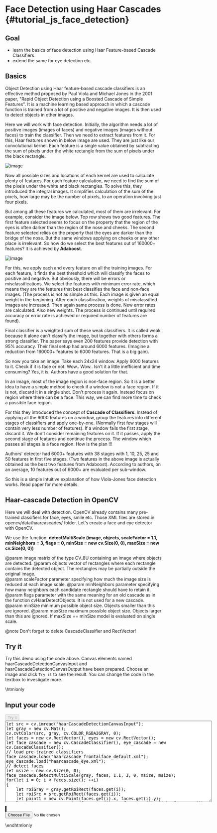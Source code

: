 Face Detection using Haar Cascades {#tutorial_js_face_detection}
==================================

Goal
----

-   learn the basics of face detection using Haar Feature-based Cascade Classifiers
-   extend the same for eye detection etc.

Basics
------

Object Detection using Haar feature-based cascade classifiers is an effective method proposed by Paul Viola and Michael Jones in the 2001 paper, "Rapid Object Detection using a
Boosted Cascade of Simple Features". It is a machine learning based approach in which a cascade
function is trained from a lot of positive and negative images. It is then used to detect objects in
other images.

Here we will work with face detection. Initially, the algorithm needs a lot of positive images
(images of faces) and negative images (images without faces) to train the classifier. Then we need
to extract features from it. For this, Haar features shown in below image are used. They are just
like our convolutional kernel. Each feature is a single value obtained by subtracting the sum of pixels
under the white rectangle from the sum of pixels under the black rectangle.

![image](images/haar_features.jpg)

Now all possible sizes and locations of each kernel are used to calculate plenty of features. For each
feature calculation, we need to find the sum of the pixels under the white and black rectangles. To solve this,
they introduced the integral images. It simplifies calculation of the sum of the pixels, how large may be
the number of pixels, to an operation involving just four pixels.

But among all these features we calculated, most of them are irrelevant. For example, consider the
image below. Top row shows two good features. The first feature selected seems to focus on the
property that the region of the eyes is often darker than the region of the nose and cheeks. The
second feature selected relies on the property that the eyes are darker than the bridge of the nose.
But the same windows applying on cheeks or any other place is irrelevant. So how do we select the
best features out of 160000+ features? It is achieved by **Adaboost**.

![image](images/haar.png)

For this, we apply each and every feature on all the training images. For each feature, it finds the
best threshold which will classify the faces to positive and negative. But obviously, there will be
errors or misclassifications. We select the features with minimum error rate, which means they are
the features that best classifies the face and non-face images. (The process is not as simple as
this. Each image is given an equal weight in the beginning. After each classification, weights of
misclassified images are increased. Then again same process is done. New error rates are calculated.
Also new weights. The process is continued until required accuracy or error rate is achieved or
required number of features are found).

Final classifier is a weighted sum of these weak classifiers. It is called weak because it alone
can't classify the image, but together with others forms a strong classifier. The paper says even
200 features provide detection with 95% accuracy. Their final setup had around 6000 features.
(Imagine a reduction from 160000+ features to 6000 features. That is a big gain).

So now you take an image. Take each 24x24 window. Apply 6000 features to it. Check if it is face or
not. Wow.. Wow.. Isn't it a little inefficient and time consuming? Yes, it is. Authors have a good
solution for that.

In an image, most of the image region is non-face region. So it is a better idea to have a simple
method to check if a window is not a face region. If it is not, discard it in a single shot. Don't
process it again. Instead focus on region where there can be a face. This way, we can find more time
to check a possible face region.

For this they introduced the concept of **Cascade of Classifiers**. Instead of applying all the 6000
features on a window, group the features into different stages of classifiers and apply one-by-one.
(Normally first few stages will contain very less number of features). If a window fails the first
stage, discard it. We don't consider remaining features on it. If it passes, apply the second stage
of features and continue the process. The window which passes all stages is a face region. How is
the plan !!!

Authors' detector had 6000+ features with 38 stages with 1, 10, 25, 25 and 50 features in first five
stages. (Two features in the above image is actually obtained as the best two features from
Adaboost). According to authors, on an average, 10 features out of 6000+ are evaluated per
sub-window.

So this is a simple intuitive explanation of how Viola-Jones face detection works. Read paper for
more details.

Haar-cascade Detection in OpenCV
--------------------------------

Here we will deal with detection. OpenCV already contains many pre-trained classifiers for face,
eyes, smile etc. Those XML files are stored in opencv/data/haarcascades/ folder. Let's create a face
and eye detector with OpenCV.

We use the function: **detectMultiScale (image, objects, scaleFactor = 1.1, minNeighbors = 3, flags = 0, minSize = new cv.Size(0, 0), maxSize = new cv.Size(0, 0))** 

@param image               matrix of the type CV_8U containing an image where objects are detected. 
@param objects             vector of rectangles where each rectangle contains the detected object. The rectangles may be partially outside the original image.    
@param scaleFactor         parameter specifying how much the image size is reduced at each image scale.
@param minNeighbors        parameter specifying how many neighbors each candidate rectangle should have to retain it.
@param flags               parameter with the same meaning for an old cascade as in the function cvHaarDetectObjects. It is not used for a new cascade.
@param minSize             minimum possible object size. Objects smaller than this are ignored.
@param maxSize             maximum possible object size. Objects larger than this are ignored. If maxSize == minSize model is evaluated on single scale.

@note Don't forget to delete CascadeClassifier and RectVector!

Try it
------

Try this demo using the code above. Canvas elements named haarCascadeDetectionCanvasInput and haarCascadeDetectionCanvasOutput have been prepared. Choose an image and
click `Try it` to see the result. You can change the code in the textbox to investigate more.

\htmlonly
<!DOCTYPE html>
<head>
<style>
canvas {
    border: 1px solid black;
}
.err {
    color: red;
}
</style>
</head>
<body>
<div id="haarCascadeDetectionCodeArea">
<h2>Input your code</h2>
<button id="haarCascadeDetectionTryIt" disabled="true" onclick="haarCascadeDetectionExecuteCode()">Try it</button><br>
<textarea rows="17" cols="80" id="haarCascadeDetectionTestCode" spellcheck="false">
let src = cv.imread("haarCascadeDetectionCanvasInput");
let gray = new cv.Mat();
cv.cvtColor(src, gray, cv.COLOR_RGBA2GRAY, 0);
let faces = new cv.RectVector(), eyes = new cv.RectVector();
let face_cascade = new cv.CascadeClassifier(), eye_cascade = new cv.CascadeClassifier();
// load pre-trained classifiers
face_cascade.load("haarcascade_frontalface_default.xml");
eye_cascade.load("haarcascade_eye.xml");
// detect faces 
let msize = new cv.Size(0, 0);
face_cascade.detectMultiScale(gray, faces, 1.1, 3, 0, msize, msize);
for(let i = 0; i < faces.size(); ++i)
{
    let roiGray = gray.getRoiRect(faces.get(i));
    let roiSrc = src.getRoiRect(faces.get(i));
    let point1 = new cv.Point(faces.get(i).x, faces.get(i).y);
    let point2 = new cv.Point(faces.get(i).x + faces.get(i).width, faces.get(i).y + faces.get(i).height);
    cv.rectangle(src, point1, point2, [255, 0, 0, 255]);
    // detect eyes in face ROI
    eye_cascade.detectMultiScale(roiGray, eyes);
    for (let j = 0; j < eyes.size(); ++j)
    {
        let point1 = new cv.Point(eyes.get(j).x, eyes.get(j).y);
        let point2 = new cv.Point(eyes.get(j).x + eyes.get(j).width, eyes.get(j).y + eyes.get(i).height);
        cv.rectangle(roiSrc, point1, point2, [0, 0, 255, 255]);
    }
    roiGray.delete(); roiSrc.delete();
}
cv.imshow("haarCascadeDetectionCanvasOutput", src);
src.delete(); gray.delete(); face_cascade.delete(); eye_cascade.delete(); faces.delete(); eyes.delete();
</textarea>
<p class="err" id="haarCascadeDetectionErr"></p>
</div>
<div id="haarCascadeDetectionShowcase">
    <div>
        <canvas id="haarCascadeDetectionCanvasInput"></canvas>
        <canvas id="haarCascadeDetectionCanvasOutput"></canvas>
    </div>
    <input type="file" id="haarCascadeDetectionInput" name="file" />
</div>
<script src="utils.js"></script>
<script async src="opencv.js" id="opencvjs"></script>
<script>
function haarCascadeDetectionExecuteCode() {
    let haarCascadeDetectionText = document.getElementById("haarCascadeDetectionTestCode").value;
    try {
        eval(haarCascadeDetectionText);
        document.getElementById("haarCascadeDetectionErr").innerHTML = " ";
    } catch(err) {
        document.getElementById("haarCascadeDetectionErr").innerHTML = err;
    }
}

loadImageToCanvas("lena.jpg", "haarCascadeDetectionCanvasInput");
let haarCascadeDetectionInputElement = document.getElementById("haarCascadeDetectionInput");
haarCascadeDetectionInputElement.addEventListener("change", haarCascadeDetectionHandleFiles, false);
function haarCascadeDetectionHandleFiles(e) {
    let haarCascadeDetectionUrl = URL.createObjectURL(e.target.files[0]);
    loadImageToCanvas(haarCascadeDetectionUrl, "haarCascadeDetectionCanvasInput");
}

function onReady() {
    document.getElementById("haarCascadeDetectionTryIt").disabled = false;
}
if (typeof cv !== 'undefined') {
    onReady();
} else {
    document.getElementById("opencvjs").onload = onReady;
}

let Module = {
preRun: [function() {
	Module.FS_createPreloadedFile('/', 'haarcascade_eye.xml', 'haarcascade_eye.xml', true, false);
	Module.FS_createPreloadedFile('/', 'haarcascade_frontalface_default.xml', 'haarcascade_frontalface_default.xml', true, false);
	}],
};
</script>
</body>
\endhtmlonly